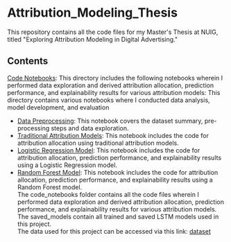 # Attribution_Modeling_Thesis
This repository contains all the code files for my Master's Thesis at NUIG, titled "Exploring Attribution Modeling in Digital Advertising."
## Contents
[Code Notebooks](code_notebooks/): This directory includes the following notebooks wherein I performed data exploration and derived attribution allocation, prediction performance, and explainability results for various attribution models:
This directory contains various notebooks where I conducted data analysis, model development, and evaluation
- [Data Preprocessing](code_notebooks/0-Data%20Exploration.ipynb): This notebook covers the dataset summary, pre-processing steps and data exploration.
- [Traditional Attribution Models](code_notebooks/1-Traditional%20Models.ipynb): This notebook includes the code for attribution allocation using traditional attribution models.
- [Logistic Regression Model](code_notebooks/2-Logistic%20Regression.ipynb.ipynb): This notebook includes the code for attribution allocation, prediction performance, and explainability results using a Logistic Regression model.
- [Random Forest Model](code_notebooks/3-Random%20Forest.ipynb.ipynb): This notebook includes the code for attribution allocation, prediction performance, and explainability results using a Random Forest model.
<br />The code_notebooks folder contains all the code files wherein I performed data exploration and derived attribution allocation, prediction performance, and explainability results for various attribution models.
<br />The saved_models contain all trained and saved LSTM models used in this project.
<br />The data used for this project can be accessed via this link: [dataset](https://www.dropbox.com/scl/fo/jrw7atq517jxzqrn2gxz5/ALfzBkRA90d2z7UmLcLqQRs?rlkey=6qg8wfcdrwuy9kfya6kejcq11&e=1&st=fh1lanzk&dl=0)
